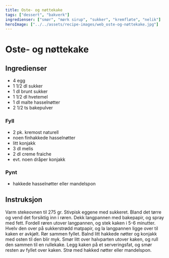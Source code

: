 ```yaml
---
title: Oste- og nøttekake
tags: ["dessert", "bakverk"]
ingredienser: ["smør", "mørk sirup", "sukker", "kremfløte", "nelik"]
heroImage: ["../../assets/recipe-images/web_oste-og-nøttekake.jpg"]
---
```


# Oste- og nøttekake

## Ingredienser

- 4 egg
- 1 1/2 dl sukker
- 1 dl brunt sukker
- 1 1/2 dl hvetemel
- 1 dl malte hasselnøtter
- 2 1/2 ts bakepulver

### Fyll

- 2 pk. kremost naturell
- noen finhakkede hasselnøtter
- litt konjakk
- 3 dl melis
- 2 dl creme fraiche
- evt. noen dråper konjakk

### Pynt

- hakkede hasselnøtter eller mandelspon

## Instruksjon

Varm stekeovnen til 275 gr. Stivpisk eggene med sukkeret. Bland det tørre og vend det forsiktig inn i røren. Dekk langpannen med bakepapir, og spray med fett. Fordell røren utover langpannen, og stek kaken i 5-6 minutter. Hvelv den over på sukkerstrødd matpapir, og la langpannen ligge over til kaken er avkjølt. Rør sammen fyllet. Balnd litt hakkede nøtter og konjakk med osten til den blir myk. Smør litt over halvparten utover kaken, og rull den sammen til en rullekake. Legg kaken på et serveringsfat, og smør resten av fyllet over kaken. Strø med hakked nøtter eller mandelspon.
